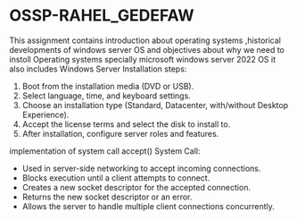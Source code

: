# OSSP-RAHEL_GEDEFAW
This assignment contains introduction about operating systems ,historical developments of windows server OS and objectives about why we need to instoll Operating systems specially microsoft windows server 2022 OS 
it also includes Windows Server Installation steps:

1. Boot from the installation media (DVD or USB).
2. Select language, time, and keyboard settings.
3. Choose an installation type (Standard, Datacenter, with/without Desktop Experience).
4. Accept the license terms and select the disk to install to.
5. After installation, configure server roles and features.

implementation of system call 
accept() System Call:

- Used in server-side networking to accept incoming connections.
- Blocks execution until a client attempts to connect.
- Creates a new socket descriptor for the accepted connection.
- Returns the new socket descriptor or an error.
- Allows the server to handle multiple client connections concurrently.
